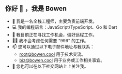 ## 你好 👋 ，我是 Bowen

- 🦄 我是一名全栈工程师，主要负责前端开发。
- 💻 我的编程语言：JavaScript/TypeScript、Go 和 Dart
- 🔭 我目前正在寻找工作机会，偏好远程工作。
- 🙅‍♂️ 我不会考虑任何需要 "996" 的工作。
- 📫 您可以通过以下电子邮件地址与我联系：
  - <root@bowen.cool> 用于技术交流。
  - <biz@bowen.cool> 用于业务或工作相关事宜。
- 🔗 您也可以在以下社交网站上上关注我。
